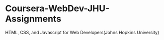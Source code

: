 # Coursera-WebDev-JHU-Assignments
HTML, CSS, and Javascript for Web Developers(Johns Hopkins University)
